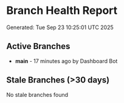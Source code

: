 # Branch Health Report
Generated: Tue Sep 23 10:25:01 UTC 2025

## Active Branches
- **main** - 17 minutes ago by Dashboard Bot

## Stale Branches (>30 days)
No stale branches found
